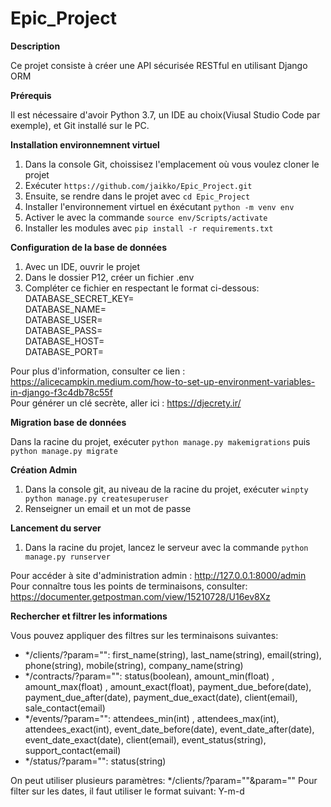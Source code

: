 # Epic_Project

**Description** 

Ce projet consiste à créer une API sécurisée RESTful en utilisant Django ORM

**Prérequis**

Il est nécessaire d'avoir Python 3.7, un IDE au choix(Viusal Studio Code par exemple), et Git installé sur le PC.

**Installation environnemnent virtuel**

1. Dans la console Git, choissisez l'emplacement où vous voulez cloner le projet
2. Exécuter  ``` https://github.com/jaikko/Epic_Project.git ```
3. Ensuite, se rendre dans le projet avec ``` cd Epic_Project ```
4. Installer l'environnement virtuel en éxécutant ``` python -m venv env ```
5. Activer le avec la commande   ``` source env/Scripts/activate ```
6. Installer les modules avec  ```pip install -r requirements.txt ```

**Configuration de la base de données**
1. Avec un IDE, ouvrir le projet
2. Dans le dossier P12, créer un fichier .env
3. Compléter ce fichier en respectant le format ci-dessous:  
 DATABASE_SECRET_KEY=  
 DATABASE_NAME=  
 DATABASE_USER=  
 DATABASE_PASS=  
 DATABASE_HOST=  
 DATABASE_PORT=
 
Pour plus d'information, consulter ce lien : https://alicecampkin.medium.com/how-to-set-up-environment-variables-in-django-f3c4db78c55f  
Pour générer un clé secrète, aller ici : https://djecrety.ir/
 
**Migration base de données**

Dans la racine du projet, exécuter ``` python manage.py makemigrations ``` puis ``` python manage.py migrate ```

**Création Admin**

1. Dans la console git, au niveau de la racine du projet, exécuter ``` winpty python manage.py createsuperuser ``` 
2. Renseigner un email et un mot de passe

**Lancement du server**

1. Dans la racine du projet, lancez le serveur avec la commande ```python manage.py runserver```

Pour accéder à site d'administration admin : http://127.0.0.1:8000/admin  
Pour connaître tous les points de terminaisons, consulter: https://documenter.getpostman.com/view/15210728/U16ev8Xz

**Rechercher et filtrer les informations**

Vous pouvez appliquer des filtres sur les terminaisons suivantes:

- */clients/?param="": first_name(string), last_name(string), email(string), phone(string), mobile(string), company_name(string)
- */contracts/?param="": status(boolean), amount_min(float) , amount_max(float) , amount_exact(float), payment_due_before(date), payment_due_after(date), payment_due_exact(date), client(email), sale_contact(email)
- */events/?param="": attendees_min(int) , attendees_max(int), attendees_exact(int), event_date_before(date), event_date_after(date), event_date_exact(date), client(email), event_status(string), support_contact(email)
- */status/?param="": status(string)

On peut utiliser plusieurs paramètres: */clients/?param=""&param=""  Pour filter sur les dates, il faut utiliser le format suivant: Y-m-d
 

